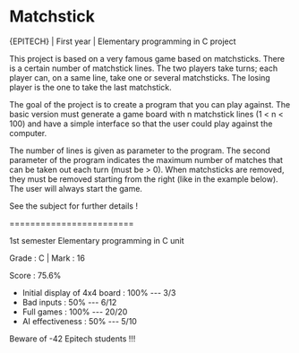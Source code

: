 # Matchstick

{EPITECH} | First year | Elementary programming in C project

This project is based on a very famous game based on matchsticks.
There is a certain number of matchstick lines.
The two players take turns; each player can, on a same line, take one or several matchsticks.
The losing player is the one to take the last matchstick.

The goal of the project is to create a program that you can play against.
The basic version must generate a game board with n matchstick lines (1 < n < 100) and have a simple interface 
so that the user could play against the computer.

The number of lines is given as parameter to the program.
The second parameter of the program indicates the maximum number of matches that can be taken out each turn (must be > 0).
When matchsticks are removed, they must be removed starting from the right (like in the example below).
The user will always start the game.

See the subject for further details !

========================

1st semester Elementary programming in C unit

Grade : C | Mark : 16

Score : 75.6%

  - Initial display of 4x4 board : 100% --- 3/3
  - Bad inputs : 50% --- 6/12
  - Full games : 100% --- 20/20
  - AI effectiveness : 50% --- 5/10

Beware of -42 Epitech students !!!
